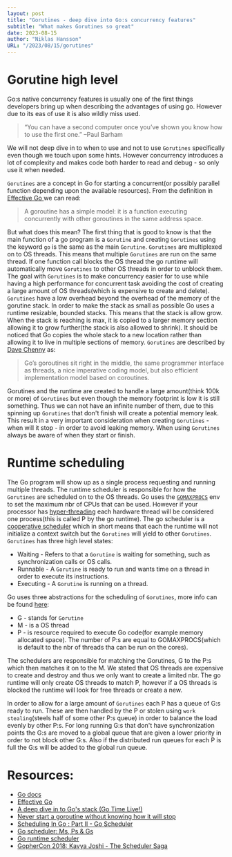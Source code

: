 ```yaml
---
layout: post
title: "Gorutines - deep dive into Go:s concurrency features"
subtitle: "What makes Gorutines so great"
date: 2023-08-15
author: "Niklas Hansson"
URL: "/2023/08/15/gorutines"
---
```



# Gorutine high level

Go:s native concurrency features is usually one of the first things developers bring up when describing the advantages of using go. However due to its eas of use it is also wildly miss used. 

> “You can have a second computer once you’ve
shown you know how to use the first one.”
> –Paul Barham

We will not deep dive in to when to use and not to use `Gorutines` specifically even though we touch upon some hints. However concurrency introduces a lot of complexity and makes code both harder to read and debug - so only use it when needed. 

`Gorutines` are a concept in Go for starting a concurrent(or possibly parallel function depending upon the available resources). From the definition in [Effective Go
](https://go.dev/doc/effective_go#concurrency) we can read: 

>  A goroutine has a simple model: it is a function executing concurrently with other goroutines in the same address space. 

But what does this mean? The first thing that is good to know is that the main function of a go program is a `Gorutine` and creating `Gorutines` using the keyword `go` is the same as the main `Gorutine`. `Gorutines` are multiplexed on to  OS threads. This means that multiple `Gorutines` are run on the same thread. If one function call blocks the OS thread the go runtime will automatically move `Gorutines` to other OS threads in order to unblock them. The goal with `Gorutines` is to make concurrency easier for to use while having a high performance for concurrent task avoiding the cost of creating a large amount of OS threads(which is expensive to create and delete). `Gorutines` have a low overhead beyond the overhead of the memory of the gorutine stack. In order to make the stack as small as possible Go uses a runtime resizable, bounded stacks. This means that the stack is allow grow. When the stack is reaching is max, it is copied to a larger memory section allowing it to grow further(the stack is also allowed to shrink). It should be noticed that Go copies the whole stack to a new location rather than allowing it to live in multiple sections of memory. `Gorutines` are described by [Dave Chenny](https://dave.cheney.net/tag/goroutines) as: 

> Go’s goroutines sit right in the middle, the same programmer interface as threads, a nice imperative coding model, but also efficient implementation model based on coroutines.

Gorutines and the runtime are created to handle a large amount(think 100k or more) of `Gorutines` but even though the memory footprint is low it is still something. Thus we can not have an infinite number of them, due to this spinning up `Gorutines` that don't finish will create a potential memory leak. This result in a very important consideration when creating `Gorutines` - when will it stop - in order to avoid leaking memory. When using `Gorutines` always be aware of when they start or finish.

# Runtime scheduling

The Go program will show up as a single process requesting and running multiple threads. The runtime scheduler is responsible for how the `Gorutines` are scheduled on to the OS threads. Go uses the [`GOMAXPROCS`](https://cs.opensource.google/go/go/+/go1.21.0:src/runtime/debug.go;l=16) env to set the maximum nbr of CPUs that can be used. However if your processor has [hyper-threading](https://en.wikipedia.org/wiki/Hyper-threading) each hardware thread will be considered one process(this is called P by the go runtime). The go scheduler is a [cooperative scheduler](https://en.wikipedia.org/wiki/Cooperative_multitasking) which in short means that each the runtime will not initialize a context switch but the `Gorutines` will yield to other `Gorutines`. `Gorutines` has three high level states: 

- Waiting - Refers to that a `Gorutine` is waiting for something, such as synchronization calls or OS calls. 
- Runnable - A `Gorutine` is ready to run and wants time on a thread in order to execute its instructions. 
- Executing - A `Gorutine` is running on a thread.

Go uses three abstractions for the scheduling of `Gorutines`, more info can be found [here](https://go.dev/src/runtime/HACKING): 

- G - stands for `Gorutine` 
- M - is a OS thread
- P - is resource required to execute Go code(for example memory allocated space). The number of P:s are equal to GOMAXPROCS(which is default to the nbr of threads tha can be run on the cores). 

The schedulers are responsible for matching the Gorutines, G to the P:s which then matches it on to the M. We stated that OS threads are expensive to create and destroy and thus we only want to create a limited nbr. The go runtime will only create OS threads to match P, however if a OS threads is blocked the runtime will look for free threads or create a new. 

In order to allow for a large amount of `Gorutines` each P has a queue of G:s ready to run. These are then handled by the P or stolen using `work stealing`(steels half of some other P:s queue) in order to balance the load evenly by other P:s. For long running G:s that don't have synchronization points the G:s are moved to a global queue that are given a lower priority in order to not block other G:s. Also if the distributed run queues for each P is full the G:s will be added to the global run queue. 

# Resources: 

- [Go docs](https://go.dev/doc/faq#goroutines)
- [Effective Go](https://go.dev/doc/effective_go#goroutines)
- [A deep dive in to Go's stack (Go Time Live!)](https://www.youtube.com/watch?v=FQNt-qp7FpQ)
- [Never start a goroutine without knowing how it will stop](https://dave.cheney.net/tag/goroutines)
- [Scheduling In Go : Part II - Go Scheduler](https://www.ardanlabs.com/blog/2018/08/scheduling-in-go-part2.html)
- [Go scheduler: Ms, Ps & Gs](https://povilasv.me/go-scheduler/)
- [Go runtime scheduler](https://speakerdeck.com/retervision/go-runtime-scheduler)
- [GopherCon 2018: Kavya Joshi - The Scheduler Saga](https://www.youtube.com/watch?v=YHRO5WQGh0k)

<!-- http://www.gotw.ca/publications/concurrency-ddj.htm -->